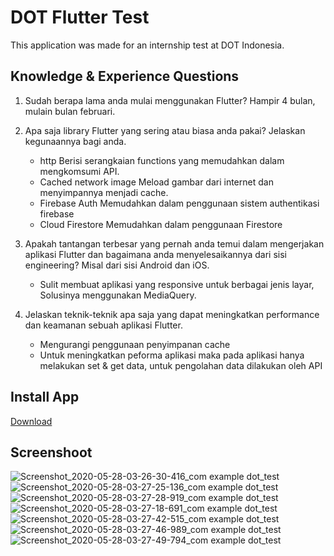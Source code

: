 # DOT Flutter Test

This application was made for an internship test at DOT Indonesia.

## Knowledge & Experience Questions

1. Sudah berapa lama anda mulai menggunakan Flutter?
   Hampir 4 bulan, mulain bulan februari.

2. Apa saja library Flutter yang sering atau biasa anda pakai? Jelaskan kegunaannya bagi anda.
   - http
    Berisi serangkaian functions yang memudahkan dalam mengkomsumi API.
   - Cached network image
    Meload gambar dari internet dan menyimpannya menjadi cache.
   - Firebase Auth
    Memudahkan dalam penggunaan sistem authentikasi firebase
   - Cloud Firestore
    Memudahkan dalam penggunaan Firestore

3. Apakah tantangan terbesar yang pernah anda temui dalam mengerjakan aplikasi Flutter dan bagaimana anda menyelesaikannya dari sisi engineering? Misal dari sisi Android dan iOS.
   - Sulit membuat aplikasi yang responsive untuk berbagai jenis layar, Solusinya menggunakan MediaQuery.

4. Jelaskan teknik-teknik apa saja yang dapat meningkatkan performance dan keamanan sebuah aplikasi Flutter.
   - Mengurangi penggunaan penyimpanan cache
   - Untuk meningkatkan peforma aplikasi maka pada aplikasi hanya melakukan set & get data, untuk pengolahan data dilakukan oleh API

## Install App
[Download](https://drive.google.com/file/d/1SYnHTdN12-tWdF37SMvuhNwkPsdkpc2i/view?usp=sharing)

## Screenshoot
![Screenshot_2020-05-28-03-26-30-416_com example dot_test](https://user-images.githubusercontent.com/51199036/83070322-829b2b80-a095-11ea-9854-4e82b4937ac1.jpg)
![Screenshot_2020-05-28-03-27-25-136_com example dot_test](https://user-images.githubusercontent.com/51199036/83070358-8cbd2a00-a095-11ea-9ac2-6de12f1f6be2.jpg)
![Screenshot_2020-05-28-03-27-28-919_com example dot_test](https://user-images.githubusercontent.com/51199036/83070375-93e43800-a095-11ea-8504-3457e5cf1945.jpg)
![Screenshot_2020-05-28-03-27-18-691_com example dot_test](https://user-images.githubusercontent.com/51199036/83070386-99da1900-a095-11ea-8e56-367865a87464.jpg)
![Screenshot_2020-05-28-03-27-42-515_com example dot_test](https://user-images.githubusercontent.com/51199036/83070399-a0689080-a095-11ea-9d6b-e9b156d48823.jpg)
![Screenshot_2020-05-28-03-27-46-989_com example dot_test](https://user-images.githubusercontent.com/51199036/83070415-a5c5db00-a095-11ea-8b13-e4db1eaea187.jpg)
![Screenshot_2020-05-28-03-27-49-794_com example dot_test](https://user-images.githubusercontent.com/51199036/83070432-aa8a8f00-a095-11ea-8f23-2606f2929aee.jpg)
